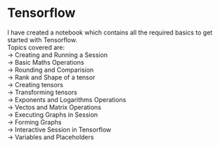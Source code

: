 # Tensorflow 
I have created a notebook which contains all the required basics to get started with Tensorflow.                                  
Topics covered are:   
-> Creating and Running a Session                                                       
-> Basic Maths Operations                                                                 
-> Rounding and Comparision                                           
-> Rank and Shape of a tensor                                           
-> Creating tensors                                                       
-> Transforming tensors                                                                       
-> Exponents and Logarithms Operations                                                      
-> Vectos and Matrix Operations                                                                 
-> Executing Graphs in Session                                                                                       
-> Forming Graphs                                                                                       
-> Interactive Session in Tensorflow                                                                                      
-> Variables and Placeholders
